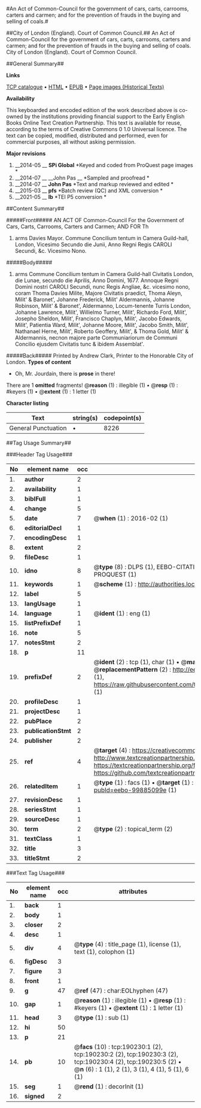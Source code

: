 #An Act of Common-Council for the government of cars, carts, carrooms, carters and carmen; and for the prevention of frauds in the buying and selling of coals.#

##City of London (England). Court of Common Council.##
An Act of Common-Council for the government of cars, carts, carrooms, carters and carmen; and for the prevention of frauds in the buying and selling of coals.
City of London (England). Court of Common Council.

##General Summary##

**Links**

[TCP catalogue](http://www.ota.ox.ac.uk/tcp/)  • 
[HTML](http://tei.it.ox.ac.uk/tcp/Texts-HTML/free/B26/B26137.html)  • 
[EPUB](http://tei.it.ox.ac.uk/tcp/Texts-EPUB/free/B26/B26137.epub) • 
[Page images (Historical Texts)](https://historicaltexts.jisc.ac.uk/eebo-99885099e)

**Availability**

This keyboarded and encoded edition of the work described above is co-owned by the
    institutions providing financial support to the Early English Books Online Text Creation
    Partnership. This text is available for reuse, according to the terms of  Creative Commons 0 1.0 Universal
    licence. The text can be copied, modified, distributed and performed, even for commercial
    purposes, all without asking permission.

**Major revisions**

1. __2014-05 __ __SPi Global__ *Keyed and coded from ProQuest page images *
1. __2014-07 __ __John Pas __ *Sampled and proofread *
1. __2014-07 __ __John Pas__ *Text and markup reviewed and edited *
1. __2015-03 __ __pfs__ *Batch review (QC) and XML conversion *
1. __2021-05 __ __lb__ *TEI P5 conversion *

##Content Summary##

#####Front#####
AN ACT OF Common-Council For the Government of Cars, Carts, Carrooms, Carters and Carmen; AND FOR Th
1. arms Davies Mayor. Commune Concilium tentum in Camera Guild-hall, London, Vicesimo Secundo die Junii, Anno Regni Regis CAROLI Secundi, &c. Vicesimo Nono.

#####Body#####

1. arms Commune Concilium tentum in Camera Guild-hall Civitatis London, die Lunae, secundo die Aprilis, Anno Domini, 1677. Annoque Regni Domini nostri CAROLI Secundi, nunc Regis Angliae, &c. vicesimo nono, coram Thoma Davies Milite, Majore Civitatis praedict, Thoma Aleyn, Milit' & Baronet', Johanne Frederick, Milit' Aldermannis, Johanne Robinson, Milit' & Baronet', Aldermanno, Locum-tenente Turris London, Johanne Lawrence, Milit', Willielmo Turner, Milit', Richardo Ford, Milit', Josepho Sheldon, Milit', Francisco Chaplyn, Milit', Jacobo Edwards, Milit', Patientia Ward, Milit', Johanne Moore, Milit', Jacobo Smith, Milit', Nathanael Herne, Milit', Roberto Geoffery, Milit', & Thoma Gold, Milit' & Aldermannis, necnon majore parte Communiariorum de Communi Concilio ejusdem Civitatis tunc & ibidem Assemblat'.

#####Back#####
Printed by Andrew Clark, Printer to the Honorable City of London.
**Types of content**

  * Oh, Mr. Jourdain, there is **prose** in there!

There are 1 **omitted** fragments! 
 @__reason__ (1) : illegible (1)  •  @__resp__ (1) : #keyers (1)  •  @__extent__ (1) : 1 letter (1)

**Character listing**


|Text|string(s)|codepoint(s)|
|---|---|---|
|General Punctuation|•|8226|

##Tag Usage Summary##

###Header Tag Usage###

|No|element name|occ|attributes|
|---|---|---|---|
|1.|__author__|2||
|2.|__availability__|1||
|3.|__biblFull__|1||
|4.|__change__|5||
|5.|__date__|7| @__when__ (1) : 2016-02 (1)|
|6.|__editorialDecl__|1||
|7.|__encodingDesc__|1||
|8.|__extent__|2||
|9.|__fileDesc__|1||
|10.|__idno__|8| @__type__ (8) : DLPS (1), EEBO-CITATION (1), VID (1), EEBO-PROQUEST (1), STC (3), PROQUEST (1)|
|11.|__keywords__|1| @__scheme__ (1) : http://authorities.loc.gov/ (1)|
|12.|__label__|5||
|13.|__langUsage__|1||
|14.|__language__|1| @__ident__ (1) : eng (1)|
|15.|__listPrefixDef__|1||
|16.|__note__|5||
|17.|__notesStmt__|2||
|18.|__p__|11||
|19.|__prefixDef__|2| @__ident__ (2) : tcp (1), char (1)  •  @__matchPattern__ (2) : ([0-9\-]+):([0-9IVX]+) (1), (.+) (1)  •  @__replacementPattern__ (2) : http://eebo.chadwyck.com/downloadtiff?vid=$1&page=$2 (1), https://raw.githubusercontent.com/textcreationpartnership/Texts/master/tcpchars.xml#$1 (1)|
|20.|__profileDesc__|1||
|21.|__projectDesc__|1||
|22.|__pubPlace__|2||
|23.|__publicationStmt__|2||
|24.|__publisher__|2||
|25.|__ref__|4| @__target__ (4) : https://creativecommons.org/publicdomain/zero/1.0/ (1), http://www.textcreationpartnership.org/docs/. (1), https://textcreationpartnership.org/faq/#faq05 (1), https://github.com/textcreationpartnership (1)|
|26.|__relatedItem__|1| @__type__ (1) : facs (1)  •  @__target__ (1) : https://data.historicaltexts.jisc.ac.uk/view?pubId=eebo-99885099e (1)|
|27.|__revisionDesc__|1||
|28.|__seriesStmt__|1||
|29.|__sourceDesc__|1||
|30.|__term__|2| @__type__ (2) : topical_term (2)|
|31.|__textClass__|1||
|32.|__title__|3||
|33.|__titleStmt__|2||


###Text Tag Usage###

|No|element name|occ|attributes|
|---|---|---|---|
|1.|__back__|1||
|2.|__body__|1||
|3.|__closer__|2||
|4.|__desc__|1||
|5.|__div__|4| @__type__ (4) : title_page (1), license (1), text (1), colophon (1)|
|6.|__figDesc__|3||
|7.|__figure__|3||
|8.|__front__|1||
|9.|__g__|47| @__ref__ (47) : char:EOLhyphen (47)|
|10.|__gap__|1| @__reason__ (1) : illegible (1)  •  @__resp__ (1) : #keyers (1)  •  @__extent__ (1) : 1 letter (1)|
|11.|__head__|3| @__type__ (1) : sub (1)|
|12.|__hi__|50||
|13.|__p__|21||
|14.|__pb__|10| @__facs__ (10) : tcp:190230:1 (2), tcp:190230:2 (2), tcp:190230:3 (2), tcp:190230:4 (2), tcp:190230:5 (2)  •  @__n__ (6) : 1 (1), 2 (1), 3 (1), 4 (1), 5 (1), 6 (1)|
|15.|__seg__|1| @__rend__ (1) : decorInit (1)|
|16.|__signed__|2||
